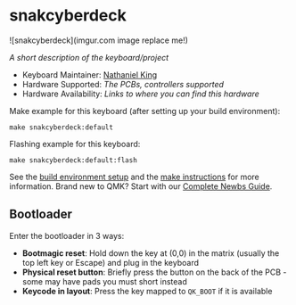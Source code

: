# snakcyberdeck

![snakcyberdeck](imgur.com image replace me!)

*A short description of the keyboard/project*

* Keyboard Maintainer: [Nathaniel King](https://github.com/nathanielarking)
* Hardware Supported: *The PCBs, controllers supported*
* Hardware Availability: *Links to where you can find this hardware*

Make example for this keyboard (after setting up your build environment):

    make snakcyberdeck:default

Flashing example for this keyboard:

    make snakcyberdeck:default:flash

See the [build environment setup](https://docs.qmk.fm/#/getting_started_build_tools) and the [make instructions](https://docs.qmk.fm/#/getting_started_make_guide) for more information. Brand new to QMK? Start with our [Complete Newbs Guide](https://docs.qmk.fm/#/newbs).

## Bootloader

Enter the bootloader in 3 ways:

* **Bootmagic reset**: Hold down the key at (0,0) in the matrix (usually the top left key or Escape) and plug in the keyboard
* **Physical reset button**: Briefly press the button on the back of the PCB - some may have pads you must short instead
* **Keycode in layout**: Press the key mapped to `QK_BOOT` if it is available

